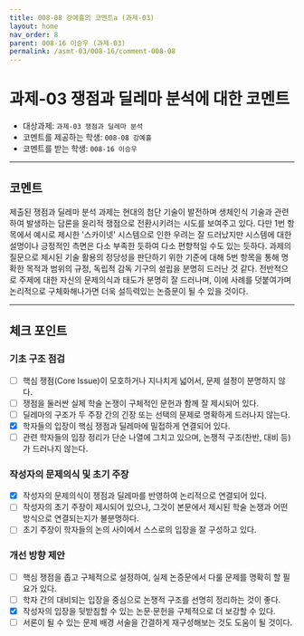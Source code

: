 ```yaml
---
title: 008-08 강예흘의 코멘트a (과제-03) 
layout: home
nav_order: 8
parent: 008-16 이승우 (과제-03)
permalink: /asmt-03/008-16/comment-008-08
---
```


# 과제-03 쟁점과 딜레마 분석에 대한 코멘트

- 대상과제: `과제-03 쟁점과 딜레마 분석`
- 코멘트를 제공하는 학생: `008-08 강예흘` 
- 코멘트를 받는 학생: `008-16 이승우` 

---

## 코멘트

제출된 쟁점과 딜레마 분석 과제는 현대의 첨단 기술이 발전하며 생체인식 기술과 관련하여 발생하는 담론을 윤리적 쟁점으로 전환시키려는 시도를 보여주고 있다. 다만 1번 항목에서 예시로 제시한 '스카이넷' 시스템으로 인한 우려는 잘 드러났지만 시스템에 대한 설명이나 긍정적인 측면은 다소 부족한 듯하여 다소 편향적일 수도 있는 듯하다. 과제의 질문으로 제시된 기술 활용의 정당성을 판단하기 위한 기준에 대해 5번 항목을 통해 명확한 목적과 범위의 규정, 독립적 감독 기구의 설립을 분명히 드러난 것 같다. 전반적으로 주제에 대한 자신의 문제의식과 태도가 분명히 잘 드러나며, 이에 사례를 덧붙여가며 논리적으로 구체화해나가면 더욱 설득력있는 논증문이 될 수 있을 것이다.

---

## 체크 포인트

### **기초 구조 점검**
- [ ] 핵심 쟁점(Core Issue)이 모호하거나 지나치게 넓어서, 문제 설정이 분명하지 않다.
- [ ] 쟁점을 둘러싼 실제 학술 논쟁이 구체적인 문헌과 함께 잘 제시되어 있다.
- [ ] 딜레마의 구조가 두 주장 간의 긴장 또는 선택의 문제로 명확하게 드러나지 않는다.
- [x] 학자들의 입장이 핵심 쟁점과 딜레마에 밀접하게 연결되어 있다.
- [ ] 관련 학자들의 입장 정리가 단순 나열에 그치고 있으며, 논쟁적 구조(찬반, 대비 등)가 드러나지 않는다.

### **작성자의 문제의식 및 초기 주장**
- [x] 작성자의 문제의식이 쟁점과 딜레마를 반영하여 논리적으로 연결되어 있다.
- [ ] 작성자의 초기 주장이 제시되어 있으나, 그것이 본문에서 제시된 학술 논쟁과 어떤 방식으로 연결되는지가 불분명하다.
- [ ] 초기 주장이 학자들의 논의 사이에서 스스로의 입장을 잘 구성하고 있다.

### **개선 방향 제안**
- [ ] 핵심 쟁점을 좁고 구체적으로 설정하여, 실제 논증문에서 다룰 문제를 명확히 할 필요가 있다.
- [ ] 학자 간의 대비되는 입장을 중심으로 논쟁적 구조를 선명히 정리하는 것이 좋다.
- [x] 작성자의 입장을 뒷받침할 수 있는 논문·문헌을 구체적으로 더 보강할 수 있다.
- [ ] 서론이 될 수 있는 문제 배경 서술을 간결하게 재구성해보는 것도 도움이 될 것이다.
